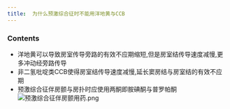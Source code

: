 ```yaml
---
title:  为什么预激综合征时不能用洋地黄与CCB
--- 
```


### Contents
- 洋地黄可以导致房室传导旁路的有效不应期缩短,但是房室结传导速度减慢,更多冲动经旁路传导 
- 非二氢吡啶类CCB使得房室结传导速度减慢,延长窦房结与房室结的有效不应期
- 预激综合征伴房颤与房扑时应使用两酮即胺碘酮与普罗帕酮
![预激综合征伴房颤用药.png](/note-images/预激综合征伴房颤用药.png)

